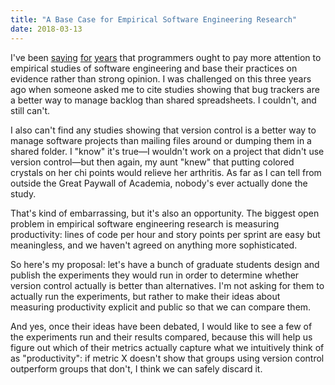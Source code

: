 ```yaml
---
title: "A Base Case for Empirical Software Engineering Research"
date: 2018-03-13
---
```


I've been
[saying](http://www.amazon.com/Making-Software-Really-Works-Believe/dp/0596808321/)
[for](https://vimeo.com/9270320)
[years](https://www.youtube.com/watch?v=FtKO619O5g0) that programmers
ought to pay more attention to empirical studies of software
engineering and base their practices on evidence rather than strong
opinion.  I was challenged on this three years ago when someone asked
me to cite studies showing that bug trackers are a better way to
manage backlog than shared spreadsheets.  I couldn't, and still can't.

I also can't find any studies showing that version control is a better
way to manage software projects than mailing files around or dumping
them in a shared folder.  I "know" it's true—I wouldn't work on a
project that didn't use version control—but then again, my aunt "knew"
that putting colored crystals on her chi points would relieve her
arthritis.  As far as I can tell from outside the Great Paywall of
Academia, nobody's ever actually done the study.

That's kind of embarrassing, but it's also an opportunity.  The
biggest open problem in empirical software engineering research is
measuring productivity: lines of code per hour and story points per
sprint are easy but meaningless, and we haven't agreed on anything
more sophisticated.

So here's my proposal: let's have a bunch of graduate students design
and publish the experiments they would run in order to determine
whether version control actually is better than alternatives.  I'm not
asking for them to actually run the experiments, but rather to make
their ideas about measuring productivity explicit and public so that
we can compare them.

And yes, once their ideas have been debated, I would like to see a few
of the experiments run and their results compared, because this will
help us figure out which of their metrics actually capture what we
intuitively think of as "productivity": if metric X doesn't show that
groups using version control outperform groups that don't, I think we
can safely discard it.
